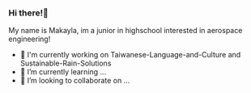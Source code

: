 ### Hi there!👋

My name is Makayla, im a junior in highschool interested in aerospace engineering!
- 🔭 I'm currently working on Taiwanese-Language-and-Culture and Sustainable-Rain-Solutions
- 🌱 I’m currently learning ...
- 💞️ I’m looking to collaborate on ...


<!---
MakaylaLundry/MakaylaLundry is a ✨ special ✨ repository because its `README.md` (this file) appears on your GitHub profile.
You can click the Preview link to take a look at your changes.
--->
